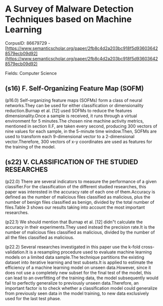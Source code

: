 # A Survey of Malware Detection Techniques based on Machine Learning

CorpusID: 86679729 - [https://www.semanticscholar.org/paper/2fb8c4d2a203bc918f5d936036428579ecb09d92](https://www.semanticscholar.org/paper/2fb8c4d2a203bc918f5d936036428579ecb09d92)

Fields: Computer Science

## (s16) F. Self-Organizing Feature Map (SOFM)
(p16.0) Self-organizing feature maps (SOFMs) form a class of neural networks.They can be used for either classification or dimensionality reduction.Burnap et al. [12] used SOFMs to reduce the features dimensionality.Once a sample is received, it runs through a virtual environment for 5 minutes.The chosen nine machine activity metrics, mentioned in section II.F, are taken every second, producing 300 vectors of nine values for each sample, in the 5-minute time window.Then, SOFMs are used to transform each 9-dimensional vector to a 2-dimensional vector.Therefore, 300 vectors of x-y coordinates are used as features for the training of the model.
## (s22) V. CLASSIFICATION OF THE STUDIED RESEARCHES
(p22.0) There are several indicators to measure the performance of a given classifier.For the classification of the different studied researches, this paper was interested in the accuracy rate of each one of them.Accuracy is defined as the number of malicious files classified as malicious, plus the number of benign files classified as benign, divided by the total number of files.Table 3 shows our results taking into account the most important researches.

(p22.1) We should mention that Burnap et al. [12] didn"t calculate the accuracy in their experiments.They used instead the precision rate.It is the number of malicious files classified as malicious, divided by the number of all the files classified as malicious.

(p22.2) Several researches investigated in this paper use the k-fold cross-validation.It is a resampling procedure used to evaluate machine learning models on a limited data sample.The technique partitions the existing dataset into iterative learning and test subsets.It is applied to estimate the efficiency of a machine learning model on unseen data.However, since it does not use a completely new subset for the final test of the model, this can lead to an overfitting of the training data, the model subsequently would fail to perfectly generalize to previously unseen data.Therefore, an important factor is to check whether a classification model could generalize from previously seen data in the model training, to new data exclusively used for the last test phase.
